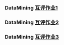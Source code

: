 ### DataMining [互评作业1](https://github.com/zhanggj821/DataMining/tree/main/assessment-homework-1)

### DataMining [互评作业2](https://github.com/zhanggj821/DataMining/tree/main/assessment-homework-2)

### DataMining [互评作业3](https://github.com/zhanggj821/DataMining/tree/main/assessment-homework-3)


